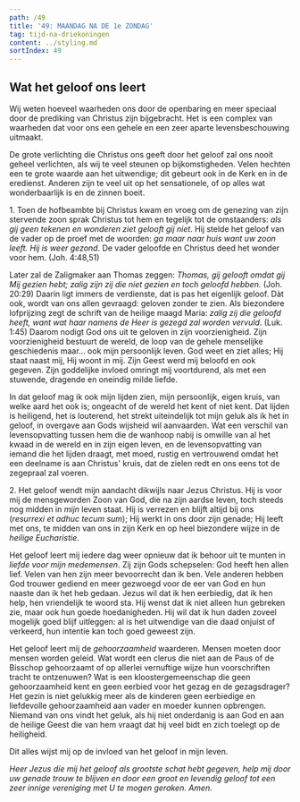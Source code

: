 ```yaml
---
path: /49
title: '49: MAANDAG NA DE 1e ZONDAG'
tag: tijd-na-driekoningen
content: ../styling.md
sortIndex: 49
---
```


## Wat het geloof ons leert

Wij weten hoeveel waarheden ons door de openbaring en meer speciaal door de prediking van Christus zijn bijgebracht. Het is een complex van waarheden dat voor ons een gehele en een zeer aparte levensbeschouwing uitmaakt.

De grote verlichting die Christus ons geeft door het geloof zal ons nooit geheel verlichten, als wij te veel steunen op bijkomstigheden. Velen hechten een te grote waarde aan het uitwendige; dit gebeurt ook in de Kerk en in de eredienst. Anderen zijn te veel uit op het sensationele, of op alles wat wonderbaarlijk is en de zinnen boeit.

1\. Toen de hofbeambte bij Christus kwam en vroeg om de genezing van zijn stervende zoon sprak Christus tot hem en tegelijk tot de omstaanders: _als gij geen tekenen en wonderen ziet gelooft gij niet_. Hij stelde het geloof van de vader op de proef met de woorden: _ga maar naar huis want uw zoon leeft. Hij is weer gezond_. De vader geloofde en Christus deed het wonder voor hem. (Joh. 4:48,51)

Later zal de Zaligmaker aan Thomas zeggen: _Thomas, gij gelooft omdat gij Mij gezien hebt; zalig zijn zij die niet gezien en toch geloofd hebben._ (Joh. 20:29) Daarin ligt immers de verdienste, dat is pas het eigenlijk geloof. Dàt ook, wordt van ons allen gevraagd: geloven zonder te zien. Als biezondere lofprijzing zegt de schrift van de heilige maagd Maria: _zalig zij die geloofd heeft, want wat haar namens de Heer is gezegd zal worden vervuld_. (Luk. 1:45) Daarom nodigt God ons uit te geloven in zijn voorzienigheid. Zijn voorzienigheid bestuurt de wereld, de loop van de gehele menselijke geschiedenis maar... ook mijn persoonlijk leven. God weet en ziet alles; Hij staat naast mij, Hij woont in mij. Zijn Geest werd mij beloofd en ook gegeven. Zijn goddelijke invloed omringt mij voortdurend, als met een stuwende, dragende en oneindig milde liefde.

In dat geloof mag ik ook mijn lijden zien, mijn persoonlijk, eigen kruis, van welke aard het ook is; ongeacht of de wereld het kent of niet kent. Dat lijden is heiligend, het is louterend, het strekt uiteindelijk tot mijn geluk als ik het in geloof, in overgave aan Gods wijsheid wil aanvaarden. Wat een verschil van levensopvatting tussen hem die de wanhoop nabij is omwille van al het kwaad in de wereld en in zijn eigen leven, en de levensopvatting van iemand die het lijden draagt, met moed, rustig en vertrouwend omdat het een deelname is aan Christus' kruis, dat de zielen redt en ons eens tot de zegepraal zal voeren.

2\. Het geloof wendt mijn aandacht dikwijls naar Jezus Christus. Hij is voor mij de mensgeworden Zoon van God, die na zijn aardse leven, toch steeds nog midden in _mijn_ leven staat. Hij is verrezen en blijft altijd bij ons (_resurrexi et adhuc tecum sum_); Hij werkt in ons door zijn genade; Hij leeft met ons, te midden van ons in zijn Kerk en op heel biezondere wijze in de _heilige Eucharistie_.

Het geloof leert mij iedere dag weer opnieuw dat ik behoor uit te munten in _liefde voor mijn medemensen_. Zij zijn Gods schepselen: God heeft hen allen lief. Velen van hen zijn meer bevoorrecht dan ik ben. Vele anderen hebben God trouwer gediend en meer gezwoegd voor de eer van God en hun naaste dan ik het heb gedaan. Jezus wil dat ik hen eerbiedig, dat ik hen help, hen vriendelijk te woord sta. Hij wenst dat ik niet alleen hun gebreken zie, maar ook hun goede hoedanigheden. Hij wil dat ik hun daden zoveel mogelijk goed blijf uitleggen: al is het uitwendige van die daad onjuist of verkeerd, hun intentie kan toch goed geweest zijn.

Het geloof leert mij de _gehoorzaamheid_ waarderen. Mensen moeten door mensen worden geleid. Wat wordt een clerus die niet aan de Paus of de Bisschop gehoorzaamt of op allerlei vernuftige wijze hun voorschriften tracht te ontzenuwen? Wat is een kloostergemeenschap die geen gehoorzaamheid kent en geen eerbied voor het gezag en de gezagsdrager? Het gezin is niet gelukkig meer als de kinderen geen eerbiedige en liefdevolle gehoorzaamheid aan vader en moeder kunnen opbrengen. Niemand van ons vindt het geluk, als hij niet onderdanig is aan God en aan de heilige Geest die van hem vraagt dat hij veel bidt en zich toelegt op de heiligheid.

Dit alles wijst mij op de invloed van het geloof in mijn leven.

_Heer Jezus die mij het geloof als grootste schat hebt gegeven, help mij door uw genade trouw te blijven en door een groot en levendig geloof tot een zeer innige vereniging met U te mogen geraken. Amen._
